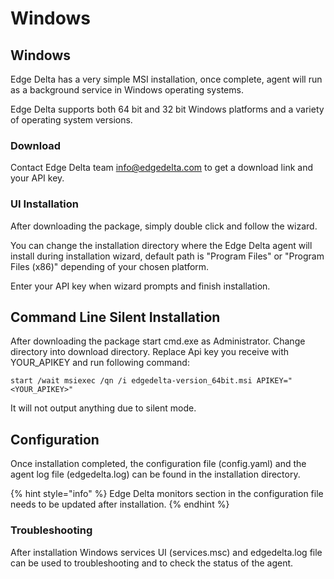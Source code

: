 # Windows

## Windows

Edge Delta has a very simple MSI installation, once complete, agent will run as a background service in Windows operating systems.

Edge Delta supports both 64 bit and 32 bit Windows platforms and a variety of operating system versions.

### Download

Contact Edge Delta team [info@edgedelta.com](mailto:info@edgedelta.com) to get a download link and your API key.

### UI Installation

After downloading the package, simply double click and follow the wizard.

You can change the installation directory where the Edge Delta agent will install during installation wizard, default path is "Program Files" or "Program Files \(x86\)" depending of your chosen platform.

Enter your API key when wizard prompts and finish installation.

## Command Line Silent Installation

After downloading the package start cmd.exe as Administrator. Change directory into download directory. Replace Api key you receive with YOUR\_APIKEY and run following command:

```text
start /wait msiexec /qn /i edgedelta-version_64bit.msi APIKEY="<YOUR_APIKEY>"
```

It will not output anything due to silent mode.

## Configuration

Once installation completed, the configuration file \(config.yaml\) and the agent log file \(edgedelta.log\) can be found in the installation directory.

{% hint style="info" %}
Edge Delta monitors section in the configuration file needs to be updated after installation.
{% endhint %}

### Troubleshooting

After installation Windows services UI \(services.msc\) and edgedelta.log file can be used to troubleshooting and to check the status of the agent.

